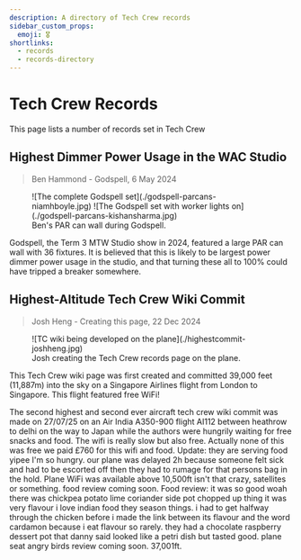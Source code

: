 ```yaml
---
description: A directory of Tech Crew records
sidebar_custom_props:
  emoji: 🎖️
shortlinks:
  - records
  - records-directory
---
```


# Tech Crew Records

This page lists a number of records set in Tech Crew

## Highest Dimmer Power Usage in the WAC Studio

> Ben Hammond - Godspell, 6 May 2024

<figure>
    <div class="img-gallery img-small">
    ![The complete Godspell set](./godspell-parcans-niamhboyle.jpg)
    ![The Godspell set with worker lights on](./godspell-parcans-kishansharma.jpg)
    </div>
    <figcaption>Ben's PAR can wall during Godspell.</figcaption>
</figure>

Godspell, the Term 3 MTW Studio show in 2024, featured a large PAR can wall with 36 fixtures. It is believed that this
is likely to be largest power dimmer power usage in the studio, and that turning these all to 100% could have tripped a
breaker somewhere.

## Highest-Altitude Tech Crew Wiki Commit

> Josh Heng - Creating this page, 22 Dec 2024

<figure>
    <div class="img-small">
    ![TC wiki being developed on the plane](./highestcommit-joshheng.jpg)
    </div>
    <figcaption>Josh creating the Tech Crew records page on the plane.</figcaption>
</figure>

This Tech Crew wiki page was first created and committed 39,000 feet (11,887m) into the sky on a Singapore Airlines
flight from London to Singapore. This flight featured free WiFi!

The second highest and second ever aircraft tech crew wiki commit was made on 27/07/25 on an Air India A350-900 flight
AI112 between heathrow to delhi on the way to Japan while the authors were hungrily waiting for free snacks and food.
The wifi is really slow but also free. Actually none of this was free we paid £760 for this wifi and food. Update: they
are serving food yipee I'm so hungry. our plane was delayed 2h because someone felt sick and had to be escorted off then
they had to rumage for that persons bag in the hold. Plane WiFi was available above 10,500ft isn't that crazy,
satellites or something. food review coming soon. Food review: it was so good woah there was chickpea potato lime
coriander side pot chopped up thing it was very flavour i love indian food they season things. i had to get halfway
through the chicken before i made the link between its flavour and the word cardamon because i eat flavour so rarely.
they had a chocolate raspberry dessert pot that danny said looked like a petri dish but tasted good. plane seat angry
birds review coming soon. 37,001ft. 

